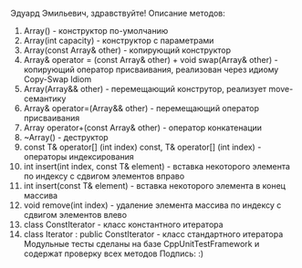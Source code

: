 Эдуард Эмильевич, здравствуйте!
Описание методов:
1.  Array() - конструктор по-умолчанию
2.  Array(int capacity) - конструктор с параметрами
3.  Array(const Array& other) - копирующий конструктор
4.  Array& operator = (const Array& other) + void swap(Array& other) - копирующий оператор присваивания, реализован через идиому Copy-Swap Idiom
5.  Array(Array&& other) - перемещающий конструтор, реализует move-семантику
6.  Array& operator=(Array&& other) - перемещающий оператор присваивания
7.  Array operator+(const Array& other) - оператор конкатенации
8.  ~Array() - деструктор
9.  const T& operator[] (int index) const, T& operator[] (int index) - операторы индексирования
10. int insert(int index, const T& element) - вставка некоторого элемента по индексу c сдвигом элементов вправо
11. int insert(const T& element) - вставка некоторого элемента в конец массива
11. void remove(int index) - удаление элемента массива по индексу с сдвигом элементов влево
12. class ConstIterator - класс константного итератора
13. class Iterator : public ConstIterator - класс стандартного итератора
Модульные тесты сделаны на базе CppUnitTestFramework и содержат проверку всех методов
Подпись: :)
